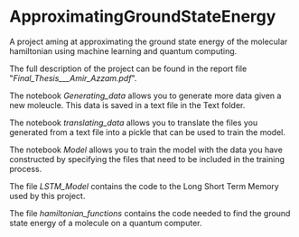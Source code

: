 # ApproximatingGroundStateEnergy
A project aming at approximating the ground state energy of the molecular hamiltonian using machine learning and quantum computing.

The full description of the project can be found in the report file "_Final_Thesis___Amir_Azzam.pdf_".

The notebook _Generating_data_ allows you to generate more data given a new moleucle. This data is saved in a text file in the Text folder. 

The notebook _translating_data_ allows you to translate the files you generated from a text file into a pickle that can be used to train the model. 

The notebook _Model_ allows you to train the model with the data you have constructed by specifying the files that need to be included in the training process. 

The file _LSTM_Model_ contains the code to the Long Short Term Memory used by this project. 

The file _hamiltonian_functions_ contains the code needed to find the ground state energy of a molecule on a quantum computer. 
